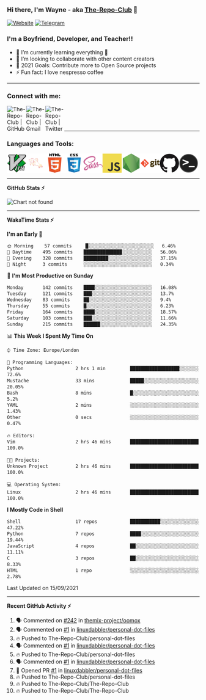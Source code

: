 ### Hi there, I'm Wayne - aka [The-Repo-Club][website] 👋

[![Website](https://img.shields.io/website?label=github.com/The-Repo-Club/&color=orange&style=flat-square&url=https://github.com/The-Repo-Club/)][website]
[![Telegram](https://img.shields.io/badge/Chat%20on-Telegram-orange.svg?color=orange&logo=telegram&style=flat-square)][telegram]

### I'm a Boyfriend, Developer, and Teacher!!

- 🌱 I’m currently learning everything 🤣
- 👯 I’m looking to collaborate with other content creators
- 🥅 2021 Goals: Contribute more to Open Source projects
- ⚡ Fun fact: I love nespresso coffee

---
### Connect with me:

[<img align="left" alt="The-Repo-Club | GitHub" width="50px" src="https://cdn.jsdelivr.net/npm/simple-icons@v3/icons/github.svg" />][website]
[<img align="left" alt="The-Repo-Club | Gmail" width="50px" src="https://cdn.jsdelivr.net/npm/simple-icons@v3/icons/gmail.svg" />][email]
[<img align="left" alt="The-Repo-Club | Twitter" width="50px" src="https://cdn.jsdelivr.net/npm/simple-icons@v3/icons/telegram.svg" />][telegram]

[website]: https://github.com/The-Repo-Club/
[email]: mailto:wayne6324@gmail.com
[telegram]: https://t.me/TheRepoClub

<br />
<br />
<br />

---
### Languages and Tools:

<img align="left" alt="Vim" width="50px" src="https://raw.githubusercontent.com/github/explore/80688e429a7d4ef2fca1e82350fe8e3517d3494d/topics/vim/vim.png" />
<img align="left" alt="Fish" width="50px" src="https://raw.githubusercontent.com/github/explore/80688e429a7d4ef2fca1e82350fe8e3517d3494d/topics/fish/fish.png" />
<img align="left" alt="HTML5" width="50px" src="https://raw.githubusercontent.com/github/explore/80688e429a7d4ef2fca1e82350fe8e3517d3494d/topics/html/html.png" />
<img align="left" alt="CSS3" width="50px" src="https://raw.githubusercontent.com/github/explore/80688e429a7d4ef2fca1e82350fe8e3517d3494d/topics/css/css.png" />
<img align="left" alt="Sass" width="50px" src="https://raw.githubusercontent.com/github/explore/80688e429a7d4ef2fca1e82350fe8e3517d3494d/topics/sass/sass.png" />
<img align="left" alt="JavaScript" width="50px" src="https://raw.githubusercontent.com/github/explore/80688e429a7d4ef2fca1e82350fe8e3517d3494d/topics/javascript/javascript.png" />
<img align="left" alt="Node.js" width="50px" src="https://raw.githubusercontent.com/github/explore/80688e429a7d4ef2fca1e82350fe8e3517d3494d/topics/nodejs/nodejs.png" />
<img align="left" alt="Git" width="50px" src="https://raw.githubusercontent.com/github/explore/80688e429a7d4ef2fca1e82350fe8e3517d3494d/topics/git/git.png" />
<img align="left" alt="GitHub" width="50px" src="https://raw.githubusercontent.com/github/explore/78df643247d429f6cc873026c0622819ad797942/topics/github/github.png" />
<img align="left" alt="Terminal" width="50px" src="https://raw.githubusercontent.com/github/explore/80688e429a7d4ef2fca1e82350fe8e3517d3494d/topics/terminal/terminal.png" />

<br />
<br />
<br />

---

**GitHub Stats ⚡**

![Chart not found](https://github-readme-stats.vercel.app/api?username=The-Repo-Club&theme=tokyonight&show_icons=true&count_private=true&hide_border=true&include_all_commits=true&custom_title=The-Repo-Club%27s+GitHub+Stats)


---

**WakaTime Stats ⚡**

<!--START_SECTION:waka-->
**I'm an Early 🐤** 

```text
🌞 Morning    57 commits     █░░░░░░░░░░░░░░░░░░░░░░░░   6.46% 
🌆 Daytime    495 commits    ██████████████░░░░░░░░░░░   56.06% 
🌃 Evening    328 commits    █████████░░░░░░░░░░░░░░░░   37.15% 
🌙 Night      3 commits      ░░░░░░░░░░░░░░░░░░░░░░░░░   0.34%

```
📅 **I'm Most Productive on Sunday** 

```text
Monday       142 commits    ████░░░░░░░░░░░░░░░░░░░░░   16.08% 
Tuesday      121 commits    ███░░░░░░░░░░░░░░░░░░░░░░   13.7% 
Wednesday    83 commits     ██░░░░░░░░░░░░░░░░░░░░░░░   9.4% 
Thursday     55 commits     █░░░░░░░░░░░░░░░░░░░░░░░░   6.23% 
Friday       164 commits    ████░░░░░░░░░░░░░░░░░░░░░   18.57% 
Saturday     103 commits    ███░░░░░░░░░░░░░░░░░░░░░░   11.66% 
Sunday       215 commits    ██████░░░░░░░░░░░░░░░░░░░   24.35%

```


📊 **This Week I Spent My Time On** 

```text
⌚︎ Time Zone: Europe/London

💬 Programming Languages: 
Python                   2 hrs 1 min         ██████████████████░░░░░░░   72.6% 
Mustache                 33 mins             █████░░░░░░░░░░░░░░░░░░░░   20.05% 
Bash                     8 mins              █░░░░░░░░░░░░░░░░░░░░░░░░   5.2% 
YAML                     2 mins              ░░░░░░░░░░░░░░░░░░░░░░░░░   1.43% 
Other                    0 secs              ░░░░░░░░░░░░░░░░░░░░░░░░░   0.47%

🔥 Editors: 
Vim                      2 hrs 46 mins       █████████████████████████   100.0%

🐱‍💻 Projects: 
Unknown Project          2 hrs 46 mins       █████████████████████████   100.0%

💻 Operating System: 
Linux                    2 hrs 46 mins       █████████████████████████   100.0%

```

**I Mostly Code in Shell** 

```text
Shell                    17 repos            ███████████░░░░░░░░░░░░░░   47.22% 
Python                   7 repos             ████░░░░░░░░░░░░░░░░░░░░░   19.44% 
JavaScript               4 repos             ██░░░░░░░░░░░░░░░░░░░░░░░   11.11% 
C                        3 repos             ██░░░░░░░░░░░░░░░░░░░░░░░   8.33% 
HTML                     1 repo              ░░░░░░░░░░░░░░░░░░░░░░░░░   2.78%

```



 Last Updated on 15/09/2021
<!--END_SECTION:waka-->

---

**Recent GitHub Activity :zap:**

<!--START_SECTION:activity-->
1. 🗣 Commented on [#242](https://github.com/themix-project/oomox/issues/242) in [themix-project/oomox](https://github.com/themix-project/oomox)
2. 🗣 Commented on [#1](https://github.com/linuxdabbler/personal-dot-files/issues/1) in [linuxdabbler/personal-dot-files](https://github.com/linuxdabbler/personal-dot-files)
3. 🔥 Pushed to The-Repo-Club/personal-dot-files
4. 🗣 Commented on [#1](https://github.com/linuxdabbler/personal-dot-files/issues/1) in [linuxdabbler/personal-dot-files](https://github.com/linuxdabbler/personal-dot-files)
5. 🔥 Pushed to The-Repo-Club/personal-dot-files
6. 🗣 Commented on [#1](https://github.com/linuxdabbler/personal-dot-files/issues/1) in [linuxdabbler/personal-dot-files](https://github.com/linuxdabbler/personal-dot-files)
7. 💪 Opened PR [#1](https://github.com/linuxdabbler/personal-dot-files/pull/1) in [linuxdabbler/personal-dot-files](https://github.com/linuxdabbler/personal-dot-files)
8. 🔥 Pushed to The-Repo-Club/personal-dot-files
9. 🔥 Pushed to The-Repo-Club/The-Repo-Club
10. 🔥 Pushed to The-Repo-Club/The-Repo-Club
<!--END_SECTION:activity-->